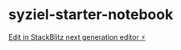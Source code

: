 # syziel-starter-notebook

[Edit in StackBlitz next generation editor ⚡️](https://stackblitz.com/~/github.com/syziel1/syziel-starter-notebook)